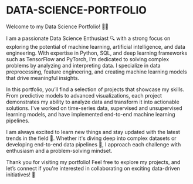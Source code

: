 # DATA-SCIENCE-PORTFOLIO

Welcome to my Data Science Portfolio! 👩‍💻

I am a passionate Data Science Enthusiast 🔍 with a strong focus on exploring the potential of machine learning, artificial intelligence, and data engineering. With expertise in Python, SQL, and deep learning frameworks such as TensorFlow and PyTorch, I’m dedicated to solving complex problems by analyzing and interpreting data. I specialize in data preprocessing, feature engineering, and creating machine learning models that drive meaningful insights.

In this portfolio, you’ll find a selection of projects that showcase my skills. From predictive models to advanced visualizations, each project demonstrates my ability to analyze data and transform it into actionable solutions. I've worked on time-series data, supervised and unsupervised learning models, and have implemented end-to-end machine learning pipelines.

I am always excited to learn new things and stay updated with the latest trends in the field 🌱. Whether it's diving deep into complex datasets or developing end-to-end data pipelines 🔄, I approach each challenge with enthusiasm and a problem-solving mindset.

Thank you for visiting my portfolio! Feel free to explore my projects, and let’s connect if you're interested in collaborating on exciting data-driven initiatives! 🤝

